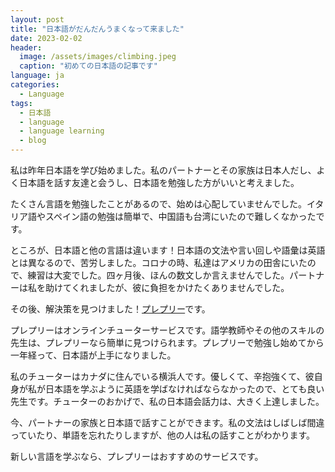 ```yaml
---
layout: post
title: "日本語がだんだんうまくなって来ました"
date: 2023-02-02
header:
  image: /assets/images/climbing.jpeg
  caption: "初めての日本語の記事です"
language: ja
categories:
  - Language
tags:
  - 日本語
  - language
  - language learning
  - blog
---
```


私は昨年日本語を学び始めました。私のパートナーとその家族は日本人だし、よく日本語を話す友達と会うし、日本語を勉強した方がいいと考えました。

たくさん言語を勉強したことがあるので、始めは心配していませんでした。イタリア語やスペイン語の勉強は簡単で、中国語も台湾にいたので難しくなかったです。

ところが、日本語と他の言語は違います！日本語の文法や言い回しや語彙は英語とは異なるので、苦労しました。コロナの時、私達はアメリカの田舎にいたので、練習は大変でした。四ヶ月後、ほんの数文しか言えませんでした。パートナーは私を助けてくれましたが、彼に負担をかけたくありませんでした。

その後、解決策を見つけました！[プレプリー](https://preply.com/en/?pref=MTU2OTIxNQ==)です。

プレプリーはオンラインチューターサービスです。語学教師やその他のスキルの先生は、プレプリーなら簡単に見つけられます。プレプリーで勉強し始めてから一年経って、日本語が上手になりました。

私のチューターはカナダに住んでいる横浜人です。優しくて、辛抱強くて、彼自身が私が日本語を学ぶように英語を学ばなければならなかったので、とても良い先生です。チューターのおかげで、私の日本語会話力は、大きく上達しました。

今、パートナーの家族と日本語で話すことができます。私の文法はしばしば間違っていたり、単語を忘れたりしますが、他の人は私の話すことがわかります。

新しい言語を学ぶなら、プレプリーはおすすめのサービスです。